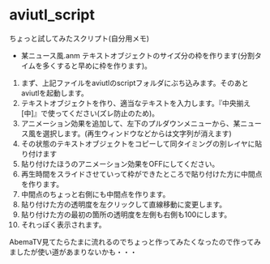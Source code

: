 # aviutl_script
ちょっと試してみたスクリプト(自分用メモ)

- 某ニュース風.anm テキストオブジェクトのサイズ分の枠を作ります(分割タイムを多くすると早めに枠を作ります)。
1. まず、上記ファイルをaviutlのscriptフォルダにぶち込みます。そのあとaviutlを起動します。
2. テキストオブジェクトを作り、適当なテキストを入力します。『中央揃え[中]』で使ってください(ズレ防止のため)。
3. アニメーション効果を追加して、左下のプルダウンメニューから、某ニュース風を選択します。(再生ウィンドウなどからは文字列が消えます)
4. その状態のテキストオブジェクトをコピーして同タイミングの別レイヤに貼り付けます
5. 貼り付けたほうのアニメーション効果をOFFにしてください。
6. 再生時間をスライドさせていって枠ができたところで貼り付けた方に中間点を作ります。
7. 中間点のちょっと右側にも中間点を作ります。
8. 貼り付けた方の透明度を左クリックして直線移動に変更します。
9. 貼り付けた方の最初の箇所の透明度を左側も右側も100にします。
10. それっぽく表示されます。

AbemaTV見てたらたまに流れるのでちょっと作ってみたくなったので作ってみましたが使い道があまりないかも・・・

